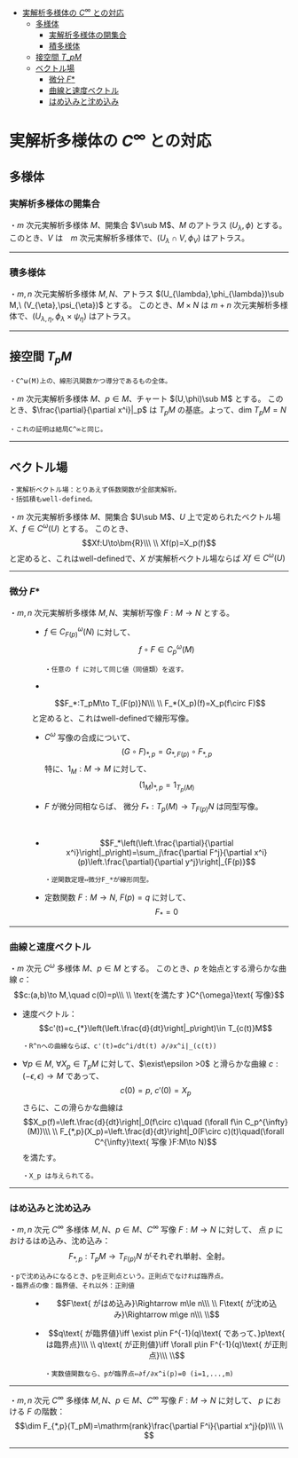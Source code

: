 
- [実解析多様体の $C^{∞}$ との対応](#実解析多様体の-c-との対応)
  - [多様体](#多様体)
    - [実解析多様体の開集合](#実解析多様体の開集合)
    - [積多様体](#積多様体)
  - [接空間 $T\_pM$](#接空間-t_pm)
  - [ベクトル場](#ベクトル場)
    - [微分 $F$\*](#微分-f)
    - [曲線と速度ベクトル](#曲線と速度ベクトル)
    - [はめ込みと沈め込み](#はめ込みと沈め込み)





# 実解析多様体の $C^{∞}$ との対応

## 多様体

### 実解析多様体の開集合

・$m$ 次元実解析多様体 $M$、開集合 $V\sub M$、$M$ のアトラス $(U_{\lambda},\phi)$ とする。
このとき、$V$ は　$m$ 次元実解析多様体で、$(U_{\lambda}\cap V,\phi_V)$ はアトラス。

---

### 積多様体

・$m,n$ 次元実解析多様体 $M,N$、アトラス $(U_{\lambda},\phi_{\lambda})\sub M,\ (V_{\eta},\psi_{\eta})$ とする。
このとき、$M\times N$ は $m+n$ 次元実解析多様体で、$(U_{\lambda,\eta},\phi_{\lambda}\times\psi_{\eta})$ はアトラス。

---

## 接空間 $T_pM$

    ・C^ω(M)上の、線形汎関数かつ導分であるもの全体。

・$m$ 次元実解析多様体 $M$、$p\in M$、チャート $(U,\phi)\sub M$ とする。
このとき、$\frac{\partial}{\partial x^i}|_p$ は $T_pM$ の基底。よって、$\mathrm{dim}\ T_pM=N$
<br>

    ・これの証明は結局C^∞と同じ。

---

## ベクトル場

    ・実解析ベクトル場：とりあえず係数関数が全部実解析。
    ・括弧積もwell-defined。

・$m$ 次元実解析多様体 $M$、開集合 $U\sub M$、$U$ 上で定められたベクトル場 $X$、$f\in C^{\omega}(U)$ とする。
このとき、
$$Xf:U\to\bm{R}\\\ \\
Xf(p)=X_p(f)$$
と定めると、これはwell-definedで、$X$ が実解析ベクトル場ならば $Xf\in C^{\omega}(U)$

---

### 微分 $F$*

<dl><dt>

・$m,n$ 次元実解析多様体 $M,N$、実解析写像 $F:M\to N$ とする。
<br>

</dt><dd>

- $f\in C_{F(p)}^{\omega}(N)$ に対して、
$$f\circ F\in C_p^{\omega}(M)$$

      ・任意の f に対して同じ値（同値類）を返す。

- 
$$F_*:T_pM\to T_{F(p)}N\\\ \\
F_*(X_p)(f)=X_p(f\circ F)$$と定めると、これはwell-definedで線形写像。
<br>

- $C^{\omega}$ 写像の合成について、
$$(G\circ F)_{*,p}=G_{*,F(p)}\circ F_{*,p}$$特に、$1_{M}:M\to M$ に対して、
$$(1_{M})_{*,p}=1_{T_p(M)}$$

- $F$ が微分同相ならば、
微分 $F_*:T_p(M)\to T_{F(p)}N$ は同型写像。
<br>

- $$F_*\left(\left.\frac{\partial}{\partial x^i}\right|_p\right)=\sum_j\frac{\partial F^j}{\partial x^i}(p)\left.\frac{\partial}{\partial y^j}\right|_{F(p)}$$

      ・逆関数定理⇔微分F_*が線形同型。

- 定数関数 $F:M\to N,\ F(p)=q$ に対して、
$$F_*=0$$

</dd></dl>

---

### 曲線と速度ベクトル

・$m$ 次元 $C^{\omega}$ 多様体 $M$、$p\in M$ とする。
このとき、$p$ を始点とする滑らかな曲線 $c$：
$$c:(a,b)\to M,\quad c(0)=p\\\ \\
\text{を満たす }C^{\omega}\text{ 写像}$$

- 速度ベクトル：
$$c'(t)=c_{*}\left(\left.\frac{d}{dt}\right|_p\right)\in T_{c(t)}M$$

      ・R^nへの曲線ならば、c'(t)=dc^i/dt(t) ∂/∂x^i|_(c(t))

- $\forall p\in M,\ \forall X_p\in T_pM$ に対して、$\exist\epsilon >0$ と滑らかな曲線 $c:(-\epsilon,\epsilon)\to M$ であって、
$$c(0)=p,\ c'(0)=X_p$$さらに、この滑らかな曲線は
$$X_p(f)=\left.\frac{d}{dt}\right|_0(f\circ c)\quad (\forall f\in C_p^{\infty}(M))\\\ \\
F_{*,p}(X_p)=\left.\frac{d}{dt}\right|_0(F\circ c)(t)\quad(\forall C^{\infty}\text{ 写像 }F:M\to N)$$を満たす。

      ・X_p は与えられてる。

---

### はめ込みと沈め込み



<dl><dt>

・$m,n$ 次元 $C^{\infty}$ 多様体 $M,N$、$p\in M$、$C^{\infty}$ 写像 $F:M\to N$ に対して、
点 $p$ におけるはめ込み、沈め込み：
$$F_{*,p}:T_pM\to T_{F(p)}N\text{ がそれぞれ単射、全射。}$$

    ・pで沈め込みになるとき、pを正則点という。正則点でなければ臨界点。
    ・臨界点の像：臨界値、それ以外：正則値

</dt><dd>

- $$F\text{ がはめ込み}\Rightarrow m\le n\\\ \\
F\text{ が沈め込み}\Rightarrow m\ge n\\\ \\$$

- $$q\text{ が臨界値}\iff \exist p\in F^{-1}(q)\text{ であって、}p\text{ は臨界点}\\\ \\
q\text{ が正則値}\iff \forall p\in F^{-1}(q)\text{ が正則点}\\\ \\$$

      ・実数値関数なら、pが臨界点⇔∂f/∂x^i(p)=0 (i=1,...,m)

</dd></dl>


---

・$m,n$ 次元 $C^{\infty}$ 多様体 $M,N$、$p\in M$、$C^{\infty}$ 写像 $F:M\to N$ に対して、
$p$ における $F$ の階数：
$$\dim F_{*,p}(T_pM)=\mathrm{rank}\frac{\partial F^i}{\partial x^j}(p)\\\ \\
$$


---